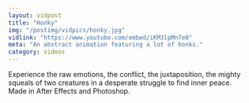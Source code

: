 ```yaml
---
layout: vidpost
title: "Honky"
img: "/postimg/vidpics/honky.jpg"
vidlink: "https://www.youtube.com/embed/iKM3lpMn7e0"
meta: "An abstract animation featuring a lot of honks."
category: videos
---
```


<div class="WideTextBox">
<p>Experience the raw emotions, the conflict, the juxtaposition, the mighty squeals of two creatures in a desperate struggle to find inner peace. <br> Made in After Effects and Photoshop.</p>
</div>